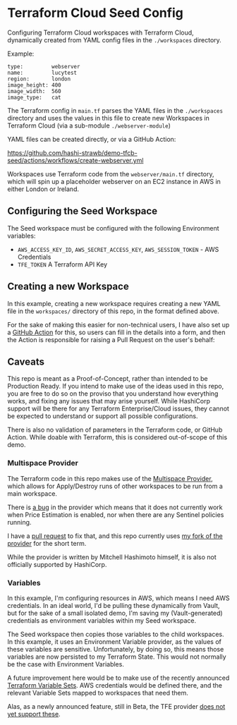 # Terraform Cloud Seed Config

Configuring Terraform Cloud workspaces with Terraform Cloud, dynamically created
from YAML config files in the `./workspaces` directory.

Example:
```
type:         webserver
name:         lucytest
region:       london
image_height: 400
image_width:  560
image_type:   cat
```

The Terraform config in `main.tf` parses the YAML files in the `./workspaces`
directory and uses the values in this file to create new Workspaces in Terraform
Cloud (via a sub-module `./webserver-module`)

YAML files can be created directly, or via a GitHub Action:

https://github.com/hashi-strawb/demo-tfcb-seed/actions/workflows/create-webserver.yml

Workspaces use Terraform code from the `webserver/main.tf` directory, which will
spin up a placeholder webserver on an EC2 instance in AWS in either London or
Ireland.

## Configuring the Seed Workspace

The Seed workspace must be configured with the following Environment variables:
* `AWS_ACCESS_KEY_ID`, `AWS_SECRET_ACCESS_KEY`, `AWS_SESSION_TOKEN` - AWS Credentials
* `TFE_TOKEN` A Terraform API Key

## Creating a new Workspace

In this example, creating a new workspace requires creating a new YAML file in the `workspaces/` directory of this repo, in the format defined above.

For the sake of making this easier for non-technical users, I have also set up a [GitHub Action](.github/workflows/create-webserver.yml) for this, so users can fill in the details into a form, and then the Action is responsible for raising a Pull Request on the user's behalf:



## Caveats

This repo is meant as a Proof-of-Concept, rather than intended to be Production
Ready. If you intend to make use of the ideas used in this repo, you are free
to do so on the proviso that you understand how everything works, and fixing
any issues that may arise yourself. While HashiCorp support will be there for
any Terraform Enterprise/Cloud issues, they cannot be expected to understand or
support all possible configurations.

There is also no validation of parameters in the Terraform code, or GitHub Action.
While doable with Terraform, this is considered out-of-scope of this demo.

### Multispace Provider

The Terraform code in this repo makes use of the [Multispace Provider](https://registry.terraform.io/providers/mitchellh/multispace/latest/docs),
which allows for Apply/Destroy runs of other workspaces to be run from a main
workspace.

There is [a bug](https://github.com/mitchellh/terraform-provider-multispace/issues/6)
in the provider which means that it does not currently work when Price Estimation
is enabled, nor when there are any Sentinel policies running.

I have a [pull request](https://github.com/mitchellh/terraform-provider-multispace/pull/8) to fix that, and this repo currently uses [my fork of the provider](https://registry.terraform.io/providers/lucymhdavies/multispace/latest) for the short term.

While the provider is written by Mitchell Hashimoto himself, it is also not
officially supported by HashiCorp.

### Variables

In this example, I'm configuring resources in AWS, which means I need AWS credentials. In an ideal world, I'd be pulling these dynamically from Vault, but for the sake of a small isolated demo, I'm saving my (Vault-generated) credentials as environment variables within my Seed workspace.

The Seed workspace then copies those variables to the child workspaces. In this example, it uses an Environment Variable provider, as the values of these variables are sensitive. Unfortunately, by doing so, this means those variables are now persisted to my Terraform State. This would not normally be the case with Environment Variables.

A future improvement here would be to make use of the recently announced [Terraform Variable Sets](https://www.hashicorp.com/blog/terraform-cloud-variable-sets-beta-now-available). AWS credentials would be defined there, and the relevant Variable Sets mapped to workspaces that need them.

Alas, as a newly announced feature, still in Beta, the TFE provider [does not yet support these](https://github.com/hashicorp/terraform-provider-tfe/issues/391).
